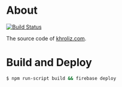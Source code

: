 # About

[![Build Status](https://travis-ci.com/Khrol/khroliz.com.svg?branch=master)](https://travis-ci.com/Khrol/khroliz.com)

The source code of [khroliz.com](https://khroliz.com).

# Build and Deploy

```bash
$ npm run-script build && firebase deploy 
```

